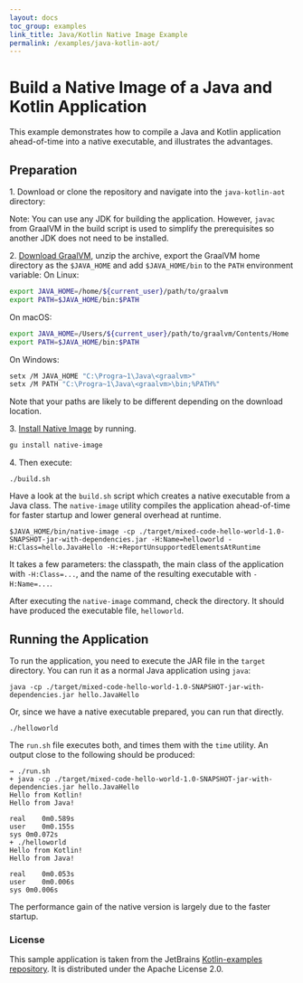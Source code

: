 ```yaml
---
layout: docs
toc_group: examples
link_title: Java/Kotlin Native Image Example
permalink: /examples/java-kotlin-aot/
---
```


# Build a Native Image of a Java and Kotlin Application

This example demonstrates how to compile a Java and Kotlin application ahead-of-time into a native executable, and illustrates the advantages.

## Preparation

1&#46; Download or clone the repository and navigate into the `java-kotlin-aot` directory:

  Note: You can use any JDK for building the application. However, `javac` from GraalVM in the build script is used to simplify the prerequisites so another JDK does not need to be installed.

2&#46; [Download GraalVM](https://www.graalvm.org/downloads/), unzip the archive, export the GraalVM home directory as the `$JAVA_HOME` and add `$JAVA_HOME/bin` to the `PATH` environment variable:
  On Linux:
  ```bash
  export JAVA_HOME=/home/${current_user}/path/to/graalvm
  export PATH=$JAVA_HOME/bin:$PATH
  ```
  On macOS:
  ```bash
  export JAVA_HOME=/Users/${current_user}/path/to/graalvm/Contents/Home
  export PATH=$JAVA_HOME/bin:$PATH
  ```
  On Windows:
  ```bash
  setx /M JAVA_HOME "C:\Progra~1\Java\<graalvm>"
  setx /M PATH "C:\Progra~1\Java\<graalvm>\bin;%PATH%"
  ```
  Note that your paths are likely to be different depending on the download location.

3&#46; [Install Native Image](../reference-manual/native-image/README.md/#install-native-image) by running.
  ```bash
  gu install native-image
  ```

4&#46; Then execute:
  ```shell
  ./build.sh
  ```

Have a look at the `build.sh` script which creates a native executable from a Java class.
The `native-image` utility compiles the application ahead-of-time for faster startup and lower general overhead at runtime.
```shell
$JAVA_HOME/bin/native-image -cp ./target/mixed-code-hello-world-1.0-SNAPSHOT-jar-with-dependencies.jar -H:Name=helloworld -H:Class=hello.JavaHello -H:+ReportUnsupportedElementsAtRuntime
```

It takes a few parameters: the classpath, the main class of the application with `-H:Class=...`, and the name of the resulting executable with `-H:Name=...`.

After executing the `native-image` command, check the directory.
It should have produced the executable file, `helloworld`.

## Running the Application

To run the application, you need to execute the JAR file in the `target` directory.
You can run it as a normal Java application using `java`:
```shell
java -cp ./target/mixed-code-hello-world-1.0-SNAPSHOT-jar-with-dependencies.jar hello.JavaHello
```

Or, since we have a native executable prepared, you can run that directly.
```shell
./helloworld

```

The `run.sh` file executes both, and times them with the `time` utility.
An output close to the following should be produced:
```shell
→ ./run.sh
+ java -cp ./target/mixed-code-hello-world-1.0-SNAPSHOT-jar-with-dependencies.jar hello.JavaHello
Hello from Kotlin!
Hello from Java!

real	0m0.589s
user	0m0.155s
sys	0m0.072s
+ ./helloworld
Hello from Kotlin!
Hello from Java!

real	0m0.053s
user	0m0.006s
sys	0m0.006s
```

The performance gain of the native version is largely due to the faster startup.

### License

This sample application is taken from the JetBrains [Kotlin-examples repository](https://github.com/JetBrains/kotlin-examples/tree/master/maven/mixed-code-hello-world).
It is distributed under the Apache License 2.0.
